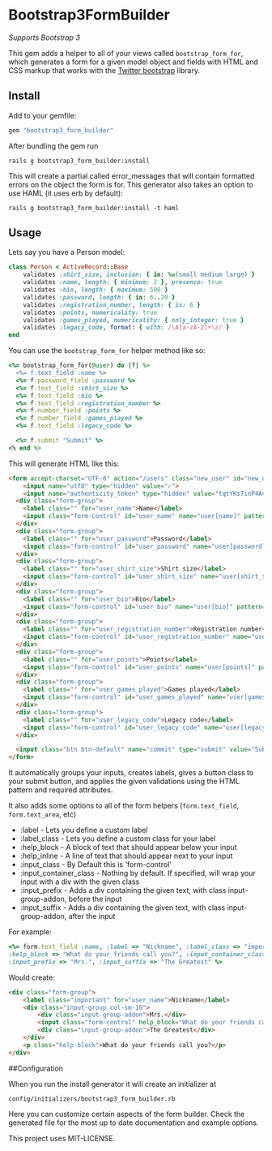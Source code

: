 # Bootstrap3FormBuilder

*Supports Bootstrap 3* 

This gem adds a helper to all of your views called `bootstrap_form_for`, which generates a form for a given model object
and fields with HTML and CSS markup that works with the [Twitter bootstrap](http://getbootstrap.com/) library.

## Install
Add to your gemfile:

```ruby
gem "bootstrap3_form_builder"
```

After bundling the gem run 

```console
rails g bootstrap3_form_builder:install
```

This will create a partial called error_messages that will contain formatted errors on the object the form is for. This
generator also takes an option to use HAML (it uses erb by default):

```console
rails g bootstrap3_form_builder:install -t haml
```

## Usage

Lets say you have a Person model:

```ruby
class Person < ActiveRecord::Base
	validates :shirt_size, inclusion: { in: %w(small medium large) }
	validates :name, length: { minimum: 2 }, presence: true
	validates :bio, length: { maximum: 500 }
	validates :password, length: { in: 6..20 }
	validates :registration_number, length: { is: 6 }
	validates :points, numericality: true
	validates :games_played, numericality: { only_integer: true }
	validates :legacy_code, format: { with: /\A[a-zA-Z]+\z/ }
end
```

You can use the `bootstrap_form_for` helper method like so:

```ruby
<%= bootstrap_form_for(@user) do |f| %>
  <%= f.text_field :name %>
  <%= f.password_field :password %>
  <%= f.text_field :shirt_size %>
  <%= f.text_field :bio %>
  <%= f.text_field :registration_number %>
  <%= f.number_field :points %>
  <%= f.number_field :games_played %>
  <%= f.text_field :legacy_code %>

  <%= f.submit "Submit" %>
<% end %>
```

This will generate HTML like this:

```html
<form accept-charset="UTF-8" action="/users" class="new_user" id="new_user" method="post"><div style="margin:0;padding:0;display:inline">
	<input name="utf8" type="hidden" value="✓">
	<input name="authenticity_token" type="hidden" value="tqtYKs7inP4AvZdQKYYCcTbEvvAgJ/VLy4hmj2BclMo="></div>
  <div class="form-group">
  	<label class="" for="user_name">Name</label>
  	<input class="form-control" id="user_name" name="user[name]" pattern=".{2,}" required="required" title="Name - 2 characters minimum" type="text">
  </div>
  <div class="form-group">
  	<label class="" for="user_password">Password</label>
  	<input class="form-control" id="user_password" name="user[password]" pattern=".{6,20}" title="Password - 6 to 20 characters" type="password">
  </div>
  <div class="form-group">
  	<label class="" for="user_shirt_size">Shirt size</label>
  	<input class="form-control" id="user_shirt_size" name="user[shirt_size]" pattern="(small|medium|large)" title="Shirt size - Must be one of the following: small, medium, large" type="text">
  </div>
  <div class="form-group">
  	<label class="" for="user_bio">Bio</label>
  	<input class="form-control" id="user_bio" name="user[bio]" pattern=".{0,500}" title="Bio - 500 characters maximum" type="text">
  </div>
  <div class="form-group">
  	<label class="" for="user_registration_number">Registration number</label>
  	<input class="form-control" id="user_registration_number" name="user[registration_number]" pattern=".{6,6}" title="Registration number - Must be exactly 6 characters" type="text">
  </div>
  <div class="form-group">
  	<label class="" for="user_points">Points</label>
  	<input class="form-control" id="user_points" name="user[points]" pattern="\d*" step="any" title="Points" type="number">
  </div>
  <div class="form-group">
  	<label class="" for="user_games_played">Games played</label>
  	<input class="form-control" id="user_games_played" name="user[games_played]" pattern="\d*" step="1" title="Games played" type="number">
  </div>
  <div class="form-group">
  	<label class="" for="user_legacy_code">Legacy code</label>
  	<input class="form-control" id="user_legacy_code" name="user[legacy_code]" pattern="\A[a-zA-Z]+\z" title="Legacy code is not a valid format" type="text">
  </div>

  <input class="btn btn-default" name="commit" type="submit" value="Submit">
</form>
```

It automatically groups your inputs, creates labels, gives a button class to your submit button, and applies the given validations using the HTML pattern and required attributes.

It also adds some options to all of the form helpers (`form.text_field`, `form.text_area`, etc)

* :label - Lets you define a custom label
* :label_class - Lets you define a custom class for your label
* :help_block - A block of text that should appear below your input
* :help_inline - A line of text that should appear next to your input
* :input_class - By Default this is 'form-control'
* :input_container_class - Nothing by default. If specified, will wrap your input with a div with the given class
* :input_prefix - Adds a div containing the given text, with class input-group-addon, before the input
* :input_suffix - Adds a div containing the given text, with class input-group-addon, after the input

For example:

```ruby
<%= form.text_field :name, :label => "Nickname", :label_class => "important", 
:help_block => "What do your friends call you?", :input_container_class => "col-sm-10", 
:input_prefix => "Mrs.", :input_suffix => "The Greatest" %>
```

Would create:

```html
<div class="form-group">
	<label class="important" for="user_name">Nickname</label>
	<div class="input-group col-sm-10">
		<div class="input-group-addon">Mrs.</div>
		<input class="form-control" help_block="What do your friends call you?" id="user_name" input_container_class="col-sm-10" input_prefix="Mrs." input_suffix="The Greatest" label="Nickname" label_class="important" name="user[name]" pattern=".{2,}" required="required" title="Nickname - 2 characters minimum" type="text">
		<div class="input-group-addon">The Greatest</div>
	</div>
	<p class="help-block">What do your friends call you?</p>
</div>
```

##Configuration

When you run the install generator it will create an initializer at 

```console
config/initializers/bootstrap3_form_builder.rb
```

Here you can customize certain aspects of the form builder. Check the generated file for the most up to date documentation
and example options.



This project uses MIT-LICENSE.

